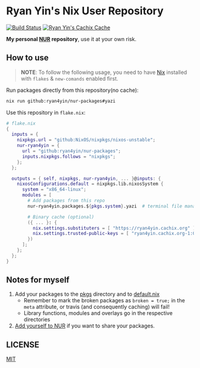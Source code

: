 # Ryan Yin's Nix User Repository

[![Build Status](https://github.com/ryan4yin/nur-packages/workflows/Build%20and%20populate%20cache/badge.svg)](https://github.com/ryan4yin/nur-packages)
[![Ryan Yin's Cachix Cache](https://img.shields.io/badge/cachix-ryan4yin-blue.svg)](https://ryan4yin.cachix.org)

**My personal [NUR](https://github.com/nix-community/NUR) repository**, use it at your own risk.

## How to use

> **NOTE**: To follow the following usage, you need to have [Nix](https://nixos.org/nix/) installed with `flakes` & `new-comands` enabled first.

Run packages directly from this repository(no cache):

```sh
nix run github:ryan4yin/nur-packages#yazi
```

Use this repository in `flake.nix`:

```nix
# flake.nix
{
  inputs = {
    nixpkgs.url = "github:NixOS/nixpkgs/nixos-unstable";
    nur-ryan4yin = {
      url = "github:ryan4yin/nur-packages";
      inputs.nixpkgs.follows = "nixpkgs";
    };
  };

  outputs = { self, nixpkgs, nur-ryan4yin, ... }@inputs: {
    nixosConfigurations.default = nixpkgs.lib.nixosSystem {
      system = "x86_64-linux";
      modules = [
        # Add packages from this repo
        nur-ryan4yin.packages.${pkgs.system}.yazi  # terminal file manager

        # Binary cache (optional)
        ({ ... }: {
          nix.settings.substituters = [ "https://ryan4yin.cachix.org" ];
          nix.settings.trusted-public-keys = [ "ryan4yin.cachix.org-1:Gbk27ZU5AYpGS9i3ssoLlwdvMIh0NxG0w8it/cv9kbU=" ];
        })
      ];
    };
  };
}
```

## Notes for myself

1. Add your packages to the [pkgs](./pkgs) directory and to
   [default.nix](./default.nix)
   * Remember to mark the broken packages as `broken = true;` in the `meta`
     attribute, or travis (and consequently caching) will fail!
   * Library functions, modules and overlays go in the respective directories
2. [Add yourself to NUR](https://github.com/nix-community/NUR#how-to-add-your-own-repository) if you want to share your packages.

## LICENSE

[MIT](./LICENSE)
